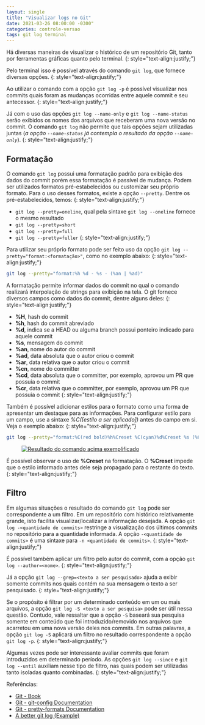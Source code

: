 ```yaml
---
layout: single
title: "Visualizar logs no Git"
date: 2021-03-26 08:00:00 -0300"
categories: controle-versao
tags: git log terminal
---
```


Há diversas maneiras de visualizar o histórico de um repositório Git, tanto por ferramentas gráficas quanto pelo terminal.
{: style="text-align:justify;"}

Pelo terminal isso é possível através do comando `git log`, que fornece diversas opções.
{: style="text-align:justify;"}

Ao utilizar o comando com a opção `git log -p` é possível visualizar nos commits quais foram as mudanças ocorridas entre aquele commit e seu antecessor.
{: style="text-align:justify;"}

Já com o uso das opções `git log --name-only` e `git log --name-status` serão exibidos os nomes dos arquivos que receberam uma nova versão no commit. O comando `git log` não permite que tais opções sejam utilizadas juntas (_a opção `--name-status` já contempla o resultado da opção `--name-only`_).
{: style="text-align:justify;"}

## Formatação

O comando `git log` possui uma formatação padrão para exibição dos dados do commit porém essa formatação é passível de mudança. Podem ser utilizados formatos pré-estabelecidos ou customizar seu próprio formato. Para o uso desses formatos, existe a opção `--pretty`. Dentre os pré-estabelecidos, temos:
{: style="text-align:justify;"}
- `git log --pretty=oneline`, qual pela sintaxe `git log --oneline` fornece o mesmo resultado
- `git log --pretty=short`
- `git log --pretty=full`
- `git log --pretty=fuller`
{: style="text-align:justify;"}

Para utilizar seu próprio formato pode ser feito uso da opção `git log --pretty="format:<formatação>"`, como no exemplo abaixo:
{: style="text-align:justify;"}

```bash
git log --pretty="format:%h %d - %s - (%an | %ad)"
```

A formatação permite informar dados do commit no qual o comando realizará interpolação de strings para exibição na tela. O git fornece diversos campos como dados do commit, dentre alguns deles:
{: style="text-align:justify;"}
- **%H**, hash do commit
- **%h**, hash do commit abreviado
- **%d**, indica se a HEAD ou alguma branch possui ponteiro indicado para aquele commit
- **%s**, mensagem do commit
- **%an**, nome do autor do commit
- **%ad**, data absoluta que o autor criou o commit
- **%ar**, data relativa que o autor criou o commit
- **%cn**, nome do committer
- **%cd**, data absoluta que o committer, por exemplo, aprovou um PR que possuia o commit
- **%cr**, data relativa que o committer, por exemplo, aprovou um PR que possuia o commit
{: style="text-align:justify;"}

Também é possível adicionar estilos para o formato como uma forma de apresentar um destaque para as informações. Para configurar estilo para um campo, use a sintaxe _%C([estilo a ser aplicado])_ antes do campo em si. Veja o exemplo abaixo:
{: style="text-align:justify;"}

```bash
git log --pretty="format:%C(red bold)%h%Creset %C(cyan)%d%Creset %s (%C(yellow)%an%Creset - %C(green italic)%ad%Creset)"
```

<figure>
    <a href="{{ site.url}}{{ site.base.url}}/assets/images/exemplo-formatacao-com-git-log.JPG" class="align-center">
        <img src="{{ site.url}}{{ site.base.url}}/assets/images/exemplo-formatacao-com-git-log.JPG" alt="Resultado do comando acima exemplificado">
    </a>
</figure>

É possível observar o uso de **%Creset** na formatação. O **%Creset** impede que o estilo informado antes dele seja propagado para o restante do texto.
{: style="text-align:justify;"}

## Filtro

Em algumas situações o resultado do comando `git log` pode ser correspondente a um filtro. Em um repositório com histórico relativamente grande, isto facilita visualizar/localizar a informação desejada. A opção `git log -<quantidade de commits>` restringe a visualização dos últimos commits no repositório para a quantidade informada. A opção `-<quantidade de commits>` é uma sintaxe para `-n <quantidade de commits>`.
{: style="text-align:justify;"}

É possível também aplicar um filtro pelo autor do commit, com a opção `git log --author=<nome>`.
{: style="text-align:justify;"}

Já a opção `git log --grep=<texto a ser pesquisado>`  ajuda a exibir somente commits nos quais contém na sua mensagem o texto a ser pesquisado.
{: style="text-align:justify;"}

Se o propósito é filtrar por um determinado conteúdo em um ou mais arquivos, a opção `git log -S <texto a ser pesquisa>` pode ser útil nessa questão. Contudo, vale ressaltar que a opção `-S` baseará sua pesquisa somente em conteúdo que foi introduzido/removido nos arquivos que acarretou em uma nova versão deles nos commits. Em outras palavras, a opção `git log -S` aplicará um filtro no resultado correspondente a opção `git log -p`.
{: style="text-align:justify;"}

Algumas vezes pode ser interessante avaliar commits que foram introduzidos em determinado período. As opções `git log --since` e `git log --until` auxiliam nesse tipo de filtro, nas quais podem ser utilizadas tanto isoladas quanto combinadas.
{: style="text-align:justify;"}

Referências:
- [Git - Book](https://git-scm.com/book/en/v2)
- [Git - git-config Documentation](https://git-scm.com/docs/git-config)
- [Git - pretty-formats Documentation](https://git-scm.com/docs/pretty-formats)
- [A better git log (Example)](https://coderwall.com/p/euwpig/a-better-git-log)